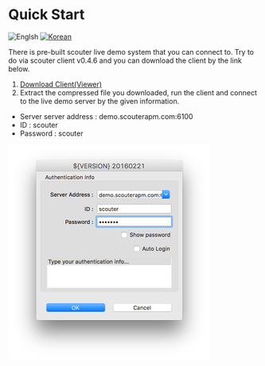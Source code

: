 # Quick Start
![Englsh](https://img.shields.io/badge/language-English-red.svg) [![Korean](https://img.shields.io/badge/language-Korean-blue.svg)](Live-Demo_kr.md)

There is pre-built scouter live demo system that you can connect to.
Try to do via scouter client v0.4.6 and you can download the client by the link below.

1. [Download Client(Viewer)](https://github.com/scouter-project/scouter/releases/tag/v0.4.6)
2. Extract the compressed file you downloaded, run the client and connect to the live demo server by the given information.
  - Server server address : demo.scouterapm.com:6100
  - ID : scouter
  - Password : scouter
  
![login](../img/main/live-demo-client-login.png)

